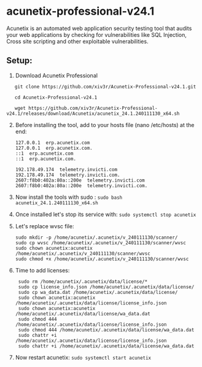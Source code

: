 # acunetix-professional-v24.1
Acunetix is an automated web application security testing tool that audits your web applications by checking for vulnerabilities like SQL Injection, Cross site scripting and other exploitable vulnerabilities.

## Setup:
  1. Download Acunetix Professional
  ```
     git clone https://github.com/xiv3r/Acunetix-Professional-v24.1.git

     cd Acunetix-Professional-v24.1

     wget https://github.com/xiv3r/Acunetix-Professional-v24.1/releases/download/Acunetix/acunetix_24.1.240111130_x64.sh
```
 2. Before installing the tool, add to your hosts file (nano /etc/hosts) at the end:
    ```
    127.0.0.1  erp.acunetix.com
    127.0.0.1  erp.acunetix.com.
    ::1  erp.acunetix.com
    ::1  erp.acunetix.com.

    192.178.49.174  telemetry.invicti.com
    192.178.49.174  telemetry.invicti.com.
    2607:f8b0:402a:80a::200e  telemetry.invicti.com
    2607:f8b0:402a:80a::200e  telemetry.invicti.com.
    ```
3. Now install the tools with sudo : ```sudo bash acunetix_24.1.240111130_x64.sh```

4. Once installed let's stop its service with: ```sudo systemctl stop acunetix```

5. Let's replace wvsc file:
   ```
   sudo mkdir -p /home/acunetix/.acunetix/v_240111130/scanner/
   sudo cp wvsc /home/acunetix/.acunetix/v_240111130/scanner/wvsc
   sudo chown acunetix:acunetix /home/acunetix/.acunetix/v_240111130/scanner/wvsc
   sudo chmod +x /home/acunetix/.acunetix/v_240111130/scanner/wvsc
   ```
6. Time to add licenses:
   ```
    sudo rm /home/acunetix/.acunetix/data/license/*
    sudo cp license_info.json /home/acunetix/.acunetix/data/license/
    sudo cp wa_data.dat /home/acunetix/.acunetix/data/license/
    sudo chown acunetix:acunetix /home/acunetix/.acunetix/data/license/license_info.json
    sudo chown acunetix:acunetix /home/acunetix/.acunetix/data/license/wa_data.dat
    sudo chmod 444 /home/acunetix/.acunetix/data/license/license_info.json
    sudo chmod 444 /home/acunetix/.acunetix/data/license/wa_data.dat
    sudo chattr +i /home/acunetix/.acunetix/data/license/license_info.json
    sudo chattr +i /home/acunetix/.acunetix/data/license/wa_data.dat
   ```
7. Now restart acunetix:
  ```sudo systemctl start acunetix```
